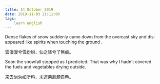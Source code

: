 ```yaml
---
title: 14 October 2019
date: 2019-11-03 21:11:00
tags:
    learn english
---
```

<p><span lang="EN-US">Dense flakes of snow suddenly came down from
the overcast sky and disappeared <span .="display: inline !important; float: none; background-color: rgb(255, 255, 255); color: rgb(0, 0, 0); font-family: Tahoma,Arial,Helvetica,snas-serif; font-size: 14px; font-.: normal; font-variant: normal; font-weight: 400; letter-spacing: normal; orphans: 2; text-align: left; text-decoration: none; text-indent: 0px; text-transform: none; -webkit-text-stroke-width: 0px; white-space: normal; word-spacing: 0px;">like spirits </span>when touching the ground . </span></p>

<p><span .="font-family:&#x5B8B;&#x4F53;;mso-ascii-font-family:&quot;Times New Roman&quot;;
mso-hansi-font-family:&quot;Times New Roman&quot;">&#x96F2;&#x6F2B;&#x6F2B;&#x516E;&#x96EA;&#x7D1B;&#x7D1B;&#xFF0C;&#x4ED9;&#x4E4B;&#x964D;&#x516E;&#x4E86;&#x7121;&#x75D5;&#x3002;</span></p><span .="font-family:&#x5B8B;&#x4F53;;mso-ascii-font-family:&quot;Times New Roman&quot;;
mso-hansi-font-family:&quot;Times New Roman&quot;"><p>

</p><p><span lang="EN-US">Soon the snowfall stopped as I predicted. That
was why I hadn&#x2019;t covered the fuels and vegetables drying outside. </span></p><p>

</p><p><span .="font-family:&#x5B8B;&#x4F53;;mso-ascii-font-family:&quot;Times New Roman&quot;;
mso-hansi-font-family:&quot;Times New Roman&quot;">&#x6765;&#x53BB;&#x5306;&#x5306;&#x5982;&#x6240;&#x6599;&#xFF0C;&#x672A;&#x906E;&#x67F4;&#x852C;&#x9817;&#x81EA;&#x77DC;&#x3002;</span></p><p>

<b></b><i></i><u></u><br></p></span>